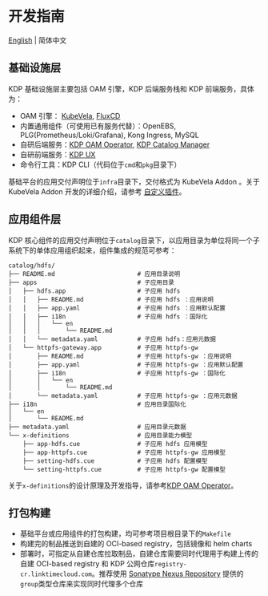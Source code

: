 # 开发指南

[English](../../en/developer-guide/developer-guide.md) | 简体中文

## 基础设施层

KDP 基础设施层主要包括 OAM 引擎，KDP 后端服务栈和 KDP 前端服务，具体为：
* OAM 引擎： [KubeVela](https://kubevela.io/), [FluxCD](https://fluxcd.io/)
* 内置通用组件（可使用已有服务代替）：OpenEBS, PLG(Prometheus/Loki/Grafana), Kong Ingress, MySQL
* 自研后端服务：[KDP OAM Operator](https://github.com/linktimecloud/kdp-oam-operator), [KDP Catalog Manager](https://github.com/linktimecloud/kdp-catalog-manager)
* 自研前端服务：[KDP UX](https://github.com/linktimecloud/kdp-ux)
* 命令行工具：KDP CLI（代码位于`cmd`和`pkg`目录下）

基础平台的应用交付声明位于`infra`目录下，交付格式为 KubeVela Addon 。关于 KubeVela Addon 开发的详细介绍，请参考 [自定义插件](https://kubevela.io/docs/platform-engineers/addon/intro/)。

## 应用组件层

KDP 核心组件的应用交付声明位于`catalog`目录下，以应用目录为单位将同一个子系统下的单体应用组织起来，组件集成的规范可参考：
```
catalog/hdfs/
├── README.md                       # 应用目录说明
├── apps                            # 子应用目录
│   ├── hdfs.app                    # 子应用 hdfs
│   │   ├── README.md               # 子应用 hdfs ：应用说明
│   │   ├── app.yaml                # 子应用 hdfs ：应用默认配置
│   │   ├── i18n                    # 子应用 hdfs ：国际化
│   │   │   └── en
│   │   │       └── README.md
│   │   └── metadata.yaml           # 子应用 hdfs：应用元数据
│   └── httpfs-gateway.app          # 子应用 httpfs-gw
│       ├── README.md               # 子应用 httpfs-gw ：应用说明
│       ├── app.yaml                # 子应用 httpfs-gw ：应用默认配置
│       ├── i18n                    # 子应用 httpfs-gw ：国际化
│       │   └── en
│       │       └── README.md
│       └── metadata.yaml           # 子应用 httpfs-gw ：应用元数据
├── i18n                            # 应用目录国际化
│   └── en
│       └── README.md
├── metadata.yaml                   # 应用目录元数据
└── x-definitions                   # 应用目录能力模型
    ├── app-hdfs.cue                # 子应用 hdfs 应用模型
    ├── app-httpfs.cue              # 子应用 httpfs-gw 应用模型
    ├── setting-hdfs.cue            # 子应用 hdfs 配置模型
    └── setting-httpfs.cue          # 子应用 httpfs-gw 配置模型
```

关于`x-definitions`的设计原理及开发指导，请参考[KDP OAM Operator](https://github.com/linktimecloud/kdp-oam-operator/tree/main/docs)。

## 打包构建
* 基础平台或应用组件的打包构建，均可参考项目根目录下的`Makefile`
* 构建完的制品推送到自建的 OCI-based registry，包括镜像和 helm charts
* 部署时，可指定从自建仓库拉取制品，自建仓库需要同时代理用于构建上传的自建 OCI-based registry 和 KDP 公网仓库`registry-cr.linktimecloud.com`。推荐使用 [Sonatype Nexus Repository](https://help.sonatype.com/en/sonatype-nexus-repository.html) 提供的`group`类型仓库来实现同时代理多个仓库